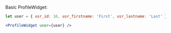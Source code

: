 Basic ProfileWidget:

```jsx
let user = { usr_id: 16, usr_firstname: 'First', usr_lastname: 'Last' };

<ProfileWidget user={user} />
```

